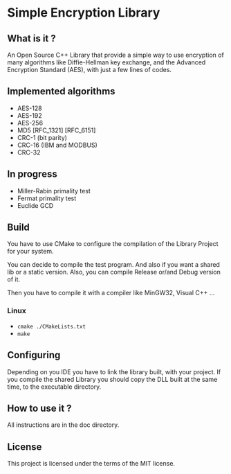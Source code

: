 Simple Encryption Library
=========================

What is it ?
------------

An Open Source C++ Library that provide a simple way to use encryption of many algorithms like Diffie-Hellman
key exchange, and the Advanced Encryption Standard (AES), with just a few lines of codes.

Implemented algorithms
----------------------

* AES-128
* AES-192
* AES-256
* MD5 [RFC_1321] [RFC_6151]
* CRC-1 (bit parity)
* CRC-16 (IBM and MODBUS)
* CRC-32

In progress
-----------

* Miller-Rabin primality test
* Fermat primality test
* Euclide GCD

Build
-----

You have to use CMake to configure the compilation of the Library Project for your system.

You can decide to compile the test program. And also if you want a shared lib or a static version.
Also, you can compile Release or/and Debug version of it.

Then you have to compile it with a compiler like MinGW32, Visual C++ ...

### Linux

- ``` cmake ./CMakeLists.txt  ```
- ``` make  ```

Configuring
-----------

Depending on you IDE you have to link the library built, with your project. If you compile the shared Library
you should copy the DLL built at the same time, to the executable directory.

How to use it ?
---------------

All instructions are in the doc directory.

License
-------

This project is licensed under the terms of the MIT license.
